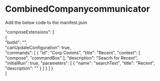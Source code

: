 # CombinedCompanycommunicator
Add the below code to the manifest.json

"composeExtensions": [  
  {  
    "botId": "",  
    "canUpdateConfiguration": true,  
    "commands": [
        {
          "id": "Corp Comms",
          "title": "Recent",
		  "context": [ "compose", "commandBox" ],
          "description": "Seacrh for Recent",
          "initialRun": true,
          "parameters": [
            {
              "name": "searchText",
              "title": "Recent",
              "description": ""
            }
          ]
        }
      ] 
  }  
]  
